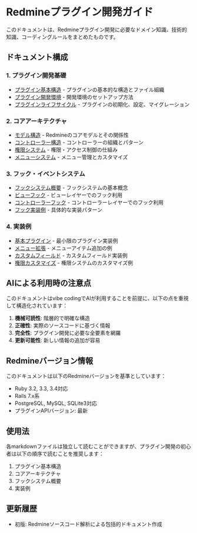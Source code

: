 # Redmineプラグイン開発ガイド

このドキュメントは、Redmineプラグイン開発に必要なドメイン知識、技術的知識、コーディングルールをまとめたものです。

## ドキュメント構成

### 1. プラグイン開発基礎
- [プラグイン基本構造](./plugin-development/basic-structure.md) - プラグインの基本的な構造とファイル組織
- [プラグイン開発環境](./plugin-development/development-environment.md) - 開発環境のセットアップ方法
- [プラグインライフサイクル](./plugin-development/plugin-lifecycle.md) - プラグインの初期化、設定、マイグレーション

### 2. コアアーキテクチャ
- [モデル構造](./core-architecture/models.md) - Redmineのコアモデルとその関係性
- [コントローラー構造](./core-architecture/controllers.md) - コントローラーの組織とパターン
- [権限システム](./core-architecture/permissions.md) - 権限・アクセス制御の仕組み
- [メニューシステム](./core-architecture/menu-system.md) - メニュー管理とカスタマイズ

### 3. フック・イベントシステム
- [フックシステム概要](./hooks-and-events/overview.md) - フックシステムの基本概念
- [ビューフック](./hooks-and-events/view-hooks.md) - ビューレイヤーでのフック利用
- [コントローラーフック](./hooks-and-events/controller-hooks.md) - コントローラーレイヤーでのフック利用
- [フック実装例](./hooks-and-events/implementation-examples.md) - 具体的な実装パターン

### 4. 実装例
- [基本プラグイン](./examples/basic-plugin.md) - 最小限のプラグイン実装例
- [メニュー拡張](./examples/menu-extension.md) - メニューアイテム追加の例
- [カスタムフィールド](./examples/custom-fields.md) - カスタムフィールド実装例
- [権限カスタマイズ](./examples/permissions.md) - 権限システムのカスタマイズ例

## AIによる利用時の注意点

このドキュメントはvibe codingでAIが利用することを前提に、以下の点を重視して構造化されています：

1. **機械可読性**: 階層的で明確な構造
2. **正確性**: 実際のソースコードに基づく情報
3. **完全性**: プラグイン開発に必要な全要素を網羅
4. **更新可能性**: 新しい情報の追加が容易

## Redmineバージョン情報

このドキュメントは以下のRedmineバージョンを基準としています：
- Ruby 3.2, 3.3, 3.4対応
- Rails 7.x系
- PostgreSQL, MySQL, SQLite3対応
- プラグインAPIバージョン: 最新

## 使用法

各markdownファイルは独立して読むことができますが、プラグイン開発の初心者は以下の順序で読むことを推奨します：

1. プラグイン基本構造
2. コアアーキテクチャ
3. フックシステム概要
4. 実装例

## 更新履歴

- 初版: Redmineソースコード解析による包括的ドキュメント作成